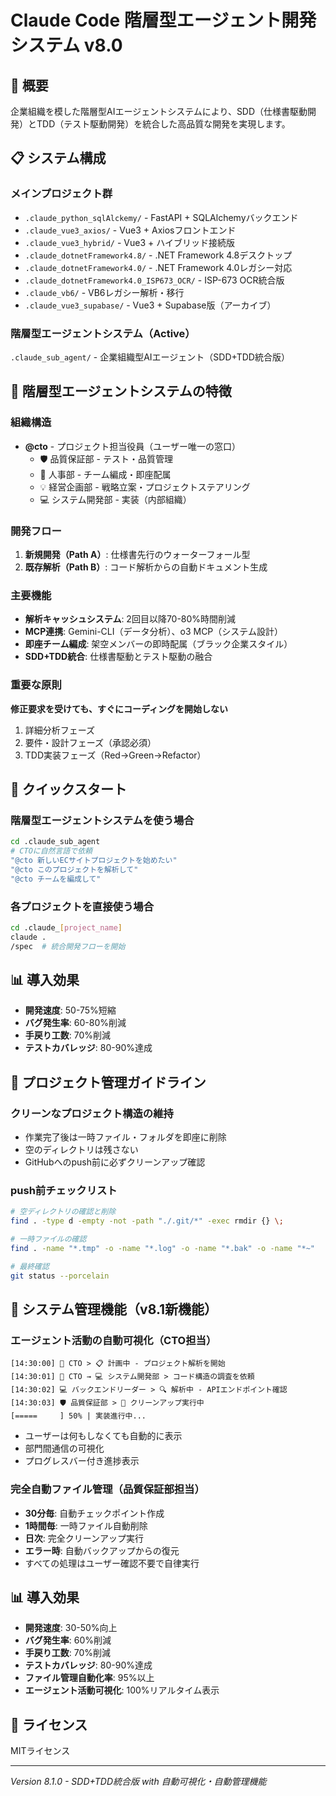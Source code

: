 # Claude Code 階層型エージェント開発システム v8.0

## 🏢 概要
企業組織を模した階層型AIエージェントシステムにより、SDD（仕様書駆動開発）とTDD（テスト駆動開発）を統合した高品質な開発を実現します。

## 📋 システム構成

### メインプロジェクト群
- `.claude_python_sqlAlckemy/` - FastAPI + SQLAlchemyバックエンド
- `.claude_vue3_axios/` - Vue3 + Axiosフロントエンド  
- `.claude_vue3_hybrid/` - Vue3 + ハイブリッド接続版
- `.claude_dotnetFramework4.8/` - .NET Framework 4.8デスクトップ
- `.claude_dotnetFramework4.0/` - .NET Framework 4.0レガシー対応
- `.claude_dotnetFramework4.0_ISP673_OCR/` - ISP-673 OCR統合版
- `.claude_vb6/` - VB6レガシー解析・移行
- `.claude_vue3_supabase/` - Vue3 + Supabase版（アーカイブ）

### 階層型エージェントシステム（Active）
`.claude_sub_agent/` - 企業組織型AIエージェント（SDD+TDD統合版）

## 🎯 階層型エージェントシステムの特徴

### 組織構造
- **@cto** - プロジェクト担当役員（ユーザー唯一の窓口）
  - 🛡️ 品質保証部 - テスト・品質管理
  - 🏢 人事部 - チーム編成・即座配属
  - 💡 経営企画部 - 戦略立案・プロジェクトステアリング
  - 💻 システム開発部 - 実装（内部組織）

### 開発フロー
1. **新規開発（Path A）**: 仕様書先行のウォーターフォール型
2. **既存解析（Path B）**: コード解析からの自動ドキュメント生成

### 主要機能
- **解析キャッシュシステム**: 2回目以降70-80%時間削減
- **MCP連携**: Gemini-CLI（データ分析）、o3 MCP（システム設計）
- **即座チーム編成**: 架空メンバーの即時配属（ブラック企業スタイル）
- **SDD+TDD統合**: 仕様書駆動とテスト駆動の融合

### 重要な原則
**修正要求を受けても、すぐにコーディングを開始しない**
1. 詳細分析フェーズ
2. 要件・設計フェーズ（承認必須）
3. TDD実装フェーズ（Red→Green→Refactor）

## 🚀 クイックスタート

### 階層型エージェントシステムを使う場合
```bash
cd .claude_sub_agent
# CTOに自然言語で依頼
"@cto 新しいECサイトプロジェクトを始めたい"
"@cto このプロジェクトを解析して"
"@cto チームを編成して"
```

### 各プロジェクトを直接使う場合
```bash
cd .claude_[project_name]
claude .
/spec  # 統合開発フローを開始
```

## 📊 導入効果
- **開発速度**: 50-75%短縮
- **バグ発生率**: 60-80%削減
- **手戻り工数**: 70%削減
- **テストカバレッジ**: 80-90%達成

## 🔧 プロジェクト管理ガイドライン

### クリーンなプロジェクト構造の維持
- 作業完了後は一時ファイル・フォルダを即座に削除
- 空のディレクトリは残さない
- GitHubへのpush前に必ずクリーンアップ確認

### push前チェックリスト
```bash
# 空ディレクトリの確認と削除
find . -type d -empty -not -path "./.git/*" -exec rmdir {} \;

# 一時ファイルの確認
find . -name "*.tmp" -o -name "*.log" -o -name "*.bak" -o -name "*~"

# 最終確認
git status --porcelain
```

## 🔧 システム管理機能（v8.1新機能）

### エージェント活動の自動可視化（CTO担当）
```
[14:30:00] 🎯 CTO > 📋 計画中 - プロジェクト解析を開始
[14:30:01] 🎯 CTO → 💻 システム開発部 > コード構造の調査を依頼
[14:30:02] 💻 バックエンドリーダー > 🔍 解析中 - APIエンドポイント確認
[14:30:03] 🛡️ 品質保証部 > 🧹 クリーンアップ実行中
[=====     ] 50% | 実装進行中...
```
- ユーザーは何もしなくても自動的に表示
- 部門間通信の可視化
- プログレスバー付き進捗表示

### 完全自動ファイル管理（品質保証部担当）
- **30分毎**: 自動チェックポイント作成
- **1時間毎**: 一時ファイル自動削除
- **日次**: 完全クリーンアップ実行
- **エラー時**: 自動バックアップからの復元
- すべての処理はユーザー確認不要で自律実行

## 📊 導入効果
- **開発速度**: 30-50%向上
- **バグ発生率**: 60%削減
- **手戻り工数**: 70%削減
- **テストカバレッジ**: 80-90%達成
- **ファイル管理自動化率**: 95%以上
- **エージェント活動可視化**: 100%リアルタイム表示

## 📄 ライセンス
MITライセンス

---
*Version 8.1.0 - SDD+TDD統合版 with 自動可視化・自動管理機能*